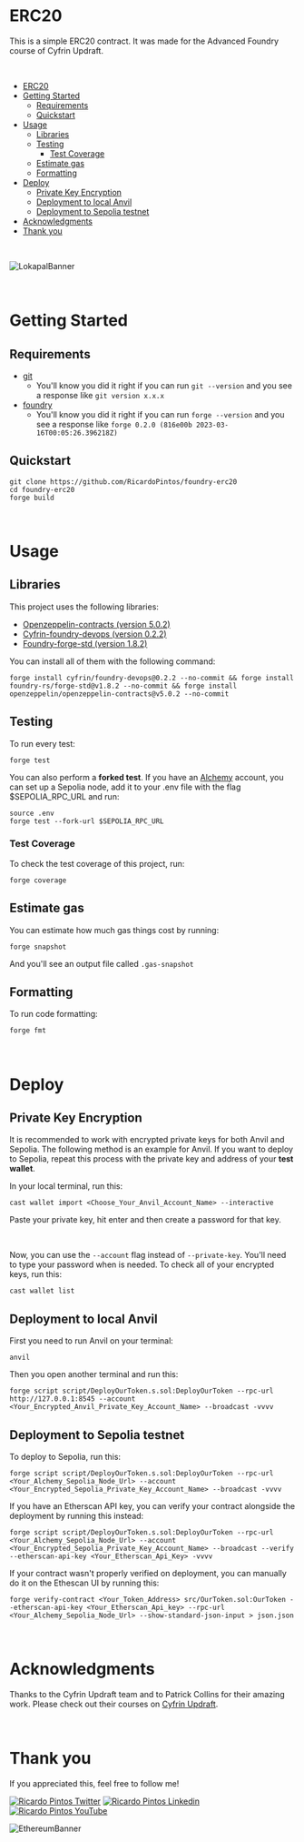 # ERC20

This is a simple ERC20 contract. It was made for the Advanced Foundry course of Cyfrin Updraft.

<br>

- [ERC20](#erc20)
- [Getting Started](#getting-started)
  - [Requirements](#requirements)
  - [Quickstart](#quickstart)
- [Usage](#usage)
  - [Libraries](#libraries)
  - [Testing](#testing)
    - [Test Coverage](#test-coverage)
  - [Estimate gas](#estimate-gas)
  - [Formatting](#formatting)
- [Deploy](#deploy)
  - [Private Key Encryption](#private-key-encryption)
  - [Deployment to local Anvil](#deployment-to-local-anvil)
  - [Deployment to Sepolia testnet](#deployment-to-sepolia-testnet)
- [Acknowledgments](#acknowledgments)
- [Thank you](#thank-you)

<br>

![LokapalBanner](https://github.com/user-attachments/assets/5358f442-06f3-4bf4-b22f-fbefb2743762)

<br>

# Getting Started

## Requirements

- [git](https://git-scm.com/book/en/v2/Getting-Started-Installing-Git)
  - You'll know you did it right if you can run `git --version` and you see a response like `git version x.x.x`
- [foundry](https://getfoundry.sh/)
  - You'll know you did it right if you can run `forge --version` and you see a response like `forge 0.2.0 (816e00b 2023-03-16T00:05:26.396218Z)`

## Quickstart

```
git clone https://github.com/RicardoPintos/foundry-erc20
cd foundry-erc20
forge build
```

<br>

# Usage

## Libraries

This project uses the following libraries:

- [Openzeppelin-contracts (version 5.0.2)](https://github.com/OpenZeppelin/openzeppelin-contracts)
- [Cyfrin-foundry-devops (version 0.2.2)](https://github.com/Cyfrin/foundry-devops)
- [Foundry-forge-std (version 1.8.2)](https://github.com/foundry-rs/forge-std)

You can install all of them with the following command:

```
forge install cyfrin/foundry-devops@0.2.2 --no-commit && forge install foundry-rs/forge-std@v1.8.2 --no-commit && forge install openzeppelin/openzeppelin-contracts@v5.0.2 --no-commit
```

## Testing

To run every test:

```
forge test
```

You can also perform a **forked test**. If you have an [Alchemy](https://www.alchemy.com) account, you can set up a Sepolia node, add it to your .env file with the flag $SEPOLIA_RPC_URL and run:

```
source .env
forge test --fork-url $SEPOLIA_RPC_URL
```

### Test Coverage

To check the test coverage of this project, run:

```
forge coverage
```

## Estimate gas

You can estimate how much gas things cost by running:

```
forge snapshot
```

And you'll see an output file called `.gas-snapshot`

## Formatting

To run code formatting:

```
forge fmt
```

<br>

# Deploy

## Private Key Encryption

It is recommended to work with encrypted private keys for both Anvil and Sepolia. The following method is an example for Anvil. If you want to deploy to Sepolia, repeat this process with the private key and address of your **test wallet**.

In your local terminal, run this:

```
cast wallet import <Choose_Your_Anvil_Account_Name> --interactive
```

Paste your private key, hit enter and then create a password for that key. 

<br>

Now, you can use the `--account` flag instead of `--private-key`. You'll need to type your password when is needed. To check all of your encrypted keys, run this:

```
cast wallet list
```

## Deployment to local Anvil

First you need to run Anvil on your terminal:

```
anvil
```

Then you open another terminal and run this:

```
forge script script/DeployOurToken.s.sol:DeployOurToken --rpc-url http://127.0.0.1:8545 --account <Your_Encrypted_Anvil_Private_Key_Account_Name> --broadcast -vvvv
```

## Deployment to Sepolia testnet

To deploy to Sepolia, run this:

```
forge script script/DeployOurToken.s.sol:DeployOurToken --rpc-url <Your_Alchemy_Sepolia_Node_Url> --account <Your_Encrypted_Sepolia_Private_Key_Account_Name> --broadcast -vvvv
```

If you have an Etherscan API key, you can verify your contract alongside the deployment by running this instead:

```
forge script script/DeployOurToken.s.sol:DeployOurToken --rpc-url <Your_Alchemy_Sepolia_Node_Url> --account <Your_Encrypted_Sepolia_Private_Key_Account_Name> --broadcast --verify --etherscan-api-key <Your_Etherscan_Api_Key> -vvvv
```

If your contract wasn't properly verified on deployment, you can manually do it on the Ethescan UI by running this:

```
forge verify-contract <Your_Token_Address> src/OurToken.sol:OurToken --etherscan-api-key <Your_Etherscan_Api_key> --rpc-url <Your_Alchemy_Sepolia_Node_Url> --show-standard-json-input > json.json
```

<br>

# Acknowledgments

Thanks to the Cyfrin Updraft team and to Patrick Collins for their amazing work. Please check out their courses on [Cyfrin Updraft](https://updraft.cyfrin.io/courses).

<br>

# Thank you

If you appreciated this, feel free to follow me!

[![Ricardo Pintos Twitter](https://img.shields.io/badge/Twitter-1DA1F2?style=for-the-badge&logo=x&logoColor=white)](https://x.com/pintosric)
[![Ricardo Pintos Linkedin](https://img.shields.io/badge/LinkedIn-0077B5?style=for-the-badge&logo=linkedin&logoColor=white)](https://www.linkedin.com/in/ricardo-mauro-pintos/)
[![Ricardo Pintos YouTube](https://img.shields.io/badge/YouTube-FF0000?style=for-the-badge&logo=youtube&logoColor=white)](https://www.youtube.com/@PintosRic)

![EthereumBanner](https://github.com/user-attachments/assets/b8618a81-f8b5-4022-8910-ccd6752f2b15)

